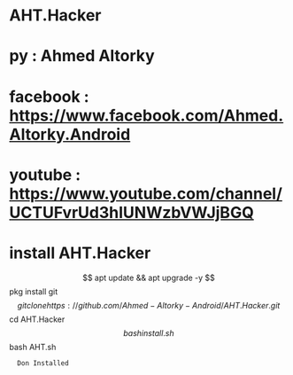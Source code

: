 # AHT.Hacker
# py : Ahmed Altorky
# facebook : https://www.facebook.com/Ahmed.Altorky.Android
# youtube : https://www.youtube.com/channel/UCTUFvrUd3hIUNWzbVWJjBGQ

# install AHT.Hacker

$$ apt update && apt upgrade -y
$$ pkg install git 
$$ git clone https://github.com/Ahmed-Altorky-Android/AHT.Hacker.git
$$ cd AHT.Hacker
$$ bash install.sh
$$ bash AHT.sh

      Don Installed
